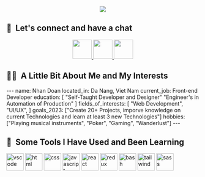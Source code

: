 <p align="center">
<img src="https://user-images.githubusercontent.com/103923740/215654457-7685fead-ad50-4772-92bd-c6fbc75be384.png">
</p>

<h2> 💭 &nbsp;Let's connect and have a chat</h2>
<p align="center">
<a href="https://www.instagram.com/huunhan196/">
  <img height="50" src="https://user-images.githubusercontent.com/103923740/215658342-ef1d17ec-41db-4ee0-9205-087992fdb1fd.png"/>
</a>
<a href="https://www.facebook.com/huunhan196/">
  <img height="50" src="https://user-images.githubusercontent.com/103923740/215658444-0b460417-776a-4a93-a734-6742d09d7bef.png"/>
</a>
<a href="https://www.youtube.com/@CAPSBand">
  <img height="50" src="https://user-images.githubusercontent.com/103923740/215658664-30ece3b3-1e46-4b7d-bfbe-c4e4c8f63027.png"/>
</a>
</p>

<h2> 👨‍💻 &nbsp;A Little Bit About Me and My Interests</h2>
---
name: Nhan Doan
located_in: Da Nang, Viet Nam
current_job: Front-end Developer
education:
  [
    "Self-Taught Developer and Designer"
    "Engineer's in Automation of Production"
  ]
fields_of_interests:
  [
    "Web Development",
    "UI/UX",
  ]
goals_2023: ["Create 20+ Projects, imporve knowledge on current Technologies and learn at least 3 new Technologies"]
hobbies: ["Playing musical instruments", "Poker", "Gaming", "Wanderlust"]
---

<h2> 🚀 &nbsp;Some Tools I Have Used and Been Learning</h2>
<p align="left">
<img src="https://cdn.jsdelivr.net/gh/devicons/devicon/icons/vscode/vscode-original.svg" alt="vscode" width="45" height="45"/>
<img src="https://cdn.jsdelivr.net/gh/devicons/devicon/icons/html5/html5-original.svg" alt="html" width="45" height="45"/>
<img src="https://cdn.jsdelivr.net/gh/devicons/devicon/icons/css3/css3-original.svg" alt="css" width="45" height="45"/>
<img src="https://cdn.jsdelivr.net/gh/devicons/devicon/icons/javascript/javascript-original.svg" alt="javascript" width="45" height="45"/>
<img src="https://cdn.jsdelivr.net/gh/devicons/devicon/icons/react/react-original-wordmark.svg" alt="react" width="45" height="45"/>
<img src="https://cdn.jsdelivr.net/gh/devicons/devicon/icons/redux/redux-original.svg" alt="redux" width="45" height="45"/>
<img src="https://cdn.jsdelivr.net/gh/devicons/devicon/icons/bash/bash-original.svg" alt="bash" width="45" height="45"/>
<img src="https://cdn.jsdelivr.net/gh/devicons/devicon/icons/tailwindcss/tailwindcss-plain.svg" alt="tailwind" width="45" height="45"/>
<img src="https://cdn.jsdelivr.net/gh/devicons/devicon/icons/sass/sass-original.svg" alt="sass" width="45" height="45"/>
</p>
